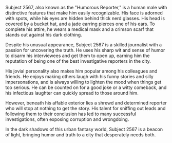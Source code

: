Subject 2567, also known as the "Humorous Reporter," is a human male with distinctive features that make him easily recognizable. His face is adorned with spots, while his eyes are hidden behind thick nerd glasses. His head is covered by a bucket hat, and a jade earring pierces one of his ears. To complete his attire, he wears a medical mask and a crimson scarf that stands out against his dark clothing.

Despite his unusual appearance, Subject 2567 is a skilled journalist with a passion for uncovering the truth. He uses his sharp wit and sense of humor to disarm his interviewees and get them to open up, earning him the reputation of being one of the best investigative reporters in the city. 

His jovial personality also makes him popular among his colleagues and friends. He enjoys making others laugh with his funny stories and silly impersonations, and is always willing to lighten the mood when things get too serious. He can be counted on for a good joke or a witty comeback, and his infectious laughter can quickly spread to those around him.

However, beneath his affable exterior lies a shrewd and determined reporter who will stop at nothing to get the story. His talent for sniffing out leads and following them to their conclusion has led to many successful investigations, often exposing corruption and wrongdoing. 

In the dark shadows of this urban fantasy world, Subject 2567 is a beacon of light, bringing humor and truth to a city that desperately needs both.